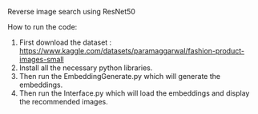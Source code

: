 Reverse image search using ResNet50

How to run the code:
1. First download the dataset : https://www.kaggle.com/datasets/paramaggarwal/fashion-product-images-small
2. Install all the necessary python libraries.
3. Then run the EmbeddingGenerate.py which will generate the embeddings.
4. Then run the Interface.py which will load the embeddings and display the recommended images.
